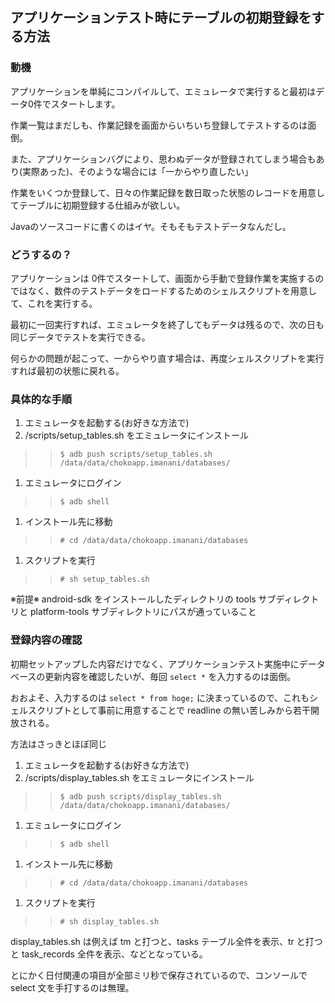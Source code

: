 ## アプリケーションテスト時にテーブルの初期登録をする方法 ##
### 動機 ###
アプリケーションを単純にコンパイルして、エミュレータで実行すると最初はデータ0件でスタートします。

作業一覧はまだしも、作業記録を画面からいちいち登録してテストするのは面倒。

また、アプリケーションバグにより、思わぬデータが登録されてしまう場合もあり(実際あった)、そのような場合には「一からやり直したい」

作業をいくつか登録して、日々の作業記録を数日取った状態のレコードを用意してテーブルに初期登録する仕組みが欲しい。

Javaのソースコードに書くのはイヤ。そもそもテストデータなんだし。

### どうするの？ ###
アプリケーションは 0件でスタートして、画面から手動で登録作業を実施するのではなく、数件のテストデータをロードするためのシェルスクリプトを用意して、これを実行する。

最初に一回実行すれば、エミュレータを終了してもデータは残るので、次の日も同じデータでテストを実行できる。

何らかの問題が起こって、一からやり直す場合は、再度シェルスクリプトを実行すれば最初の状態に戻れる。

### 具体的な手順 ###
  1. エミュレータを起動する(お好きな方法で)
  1. <project root>/scripts/setup\_tables.sh をエミュレータにインストール
> > `$ adb push scripts/setup_tables.sh /data/data/chokoapp.imanani/databases/`
  1. エミュレータにログイン
> > `$ adb shell`
  1. インストール先に移動
> > `# cd /data/data/chokoapp.imanani/databases`
  1. スクリプトを実行
> > `# sh setup_tables.sh`

※前提※ android-sdk をインストールしたディレクトリの tools サブディレクトリと platform-tools サブディレクトリにパスが通っていること

### 登録内容の確認 ###
初期セットアップした内容だけでなく、アプリケーションテスト実施中にデータベースの更新内容を確認したいが、毎回 `select *` を入力するのは面倒。

おおよそ、入力するのは `select * from hoge;` に決まっているので、これもシェルスクリプトとして事前に用意することで readline の無い苦しみから若干開放される。

方法はさっきとほぼ同じ
  1. エミュレータを起動する(お好きな方法で)
  1. <project root>/scripts/display\_tables.sh をエミュレータにインストール
> > `$ adb push scripts/display_tables.sh /data/data/chokoapp.imanani/databases/`
  1. エミュレータにログイン
> > `$ adb shell`
  1. インストール先に移動
> > `# cd /data/data/chokoapp.imanani/databases`
  1. スクリプトを実行
> > `# sh display_tables.sh`

display\_tables.sh は例えば tm と打つと、tasks テーブル全件を表示、tr と打つと task\_records 全件を表示、などとなっている。

とにかく日付関連の項目が全部ミリ秒で保存されているので、コンソールで select 文を手打するのは無理。